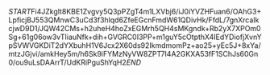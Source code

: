 $START$Fi4JZkglt8KBE1Zvgvy5Q3pPZgT4m1LXVbj6/iJ0iYVZHFuan6/OAhG3+LpficjBJ553QMnwC3uCd3f3hlqd6ZfeEGcnFmdW61QDivHk/FfdL/7gnXrcaIkcjwD9D1/JQW42CMs+h2uheH4hoZxEGMrh5QH4sMKgndk+Rb2yX7XPOm0Sg+61g06ow3vTIiauNfk+dih+GVGRC0I3PP+m1guY5cOtpthX4IEdYDiofjXvnYpSVWVGKDiT2dYXbuhH1V6Jcx2X60ds92IkmdmomPz+ao25+yEc5J+8xYa/mtzJGjvi/amkHey5m/h6Sk9iFYMzNyVW8ZPT7I4A2GKXA53fF1SChJs60Gn0/ou9uLsDAArrT/UdKRiPguShYqH2$END$